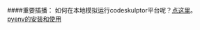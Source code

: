 ####重要插播：
如何在本地模拟运行codeskulptor平台呢？[点这里](https://github.com/OpenMindClub/OMOOC.py/wiki/codeskulptor_in_local)。  
[pyenv的安装和使用](http://v2in.com/pyenv-installation-and-usage.html)
